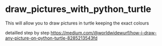 # draw_pictures_with_python_turtle
This will allow you to draw pictures in turtle keeping the exact colours

detailled step by step
https://medium.com/@worldwidewurf/how-i-draw-any-picture-on-python-turtle-8285213543fd
